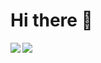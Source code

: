# Hi there 👋

<!--
**bazijun/bazijun** is a ✨ _special_ ✨ repository because its `README.md` (this file) appears on your GitHub profile.

Here are some ideas to get you started:

- 🔭 I’m currently working on ...
- 🌱 I’m currently learning ...
- 👯 I’m looking to collaborate on ...
- 🤔 I’m looking for help with ...
- 💬 Ask me about ...
- 📫 How to reach me: ...
- 😄 Pronouns: ...
- ⚡ Fun fact: ...
-->

<img align="left" src="https://github-readme-stats.vercel.app/api/top-langs/?username=bazijun&theme=tokyonight&hide=python&layout=compact,shell" />
<img align="left" src="https://github-readme-stats.vercel.app/api?username=bazijun&show_icons=true&theme=tokyonight&line_height=40&v=5" />
